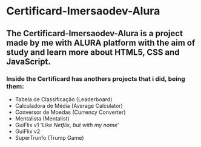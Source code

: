 # Certificard-Imersaodev-Alura

## The Certificard-Imersaodev-Alura is a project made by me with ALURA platform with the aim of study and learn more about HTML5, CSS and JavaScript.

### Inside the Certificard has anothers projects that i did, being them:

* Tabela de Classificação (Leaderboard)
* Calculadora de Média (Average Calculator)
* Conversor de Moedas (Currency Converter)
* Mentalista (Mentalist)
* GuiFlix v1 '_Like Netflix, but with my name_'
* GuiFlix v2
* SuperTrunfo (Trump Game)
